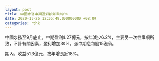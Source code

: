 ```yaml
---
layout: post
title: 中國水務中期盈利按年跌約6%
date: 2020-11-26 12:36:49.000000000 +08:00
categories: rthk
---
```


中國水務至9月底止，中期盈利8.27億元，按年減少6.2%，主要受一次性事項所致，不計有關因素，盈利增加30%。派中期息每股15港仙。

期內，收益51.3億元，按年增長近18%。
